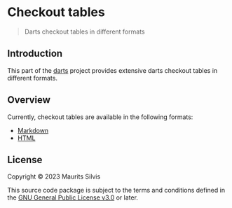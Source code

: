 # Checkout tables

> Darts checkout tables in different formats

## Introduction

This part of the [darts](https://github.com/mauritssilvis/darts) project provides extensive darts checkout tables in different formats.

## Overview

Currently, checkout tables are available in the following formats:

- [Markdown](md-darts-tables)
- [HTML](html-darts-tables)

## License

Copyright © 2023 Maurits Silvis

This source code package is subject to the terms and conditions defined in the [GNU General Public License v3.0](../LICENSE.md) or later.
